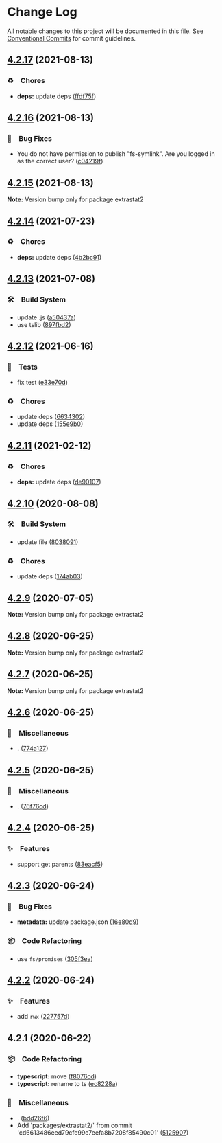 # Change Log

All notable changes to this project will be documented in this file.
See [Conventional Commits](https://conventionalcommits.org) for commit guidelines.

## [4.2.17](https://github.com/bluelovers/ws-iconv/compare/extrastat2@4.2.16...extrastat2@4.2.17) (2021-08-13)


### ♻️　Chores

* **deps:** update deps ([ffdf75f](https://github.com/bluelovers/ws-iconv/commit/ffdf75f27917b2698690436b66df040f2cc5cebc))





## [4.2.16](https://github.com/bluelovers/ws-iconv/compare/extrastat2@4.2.15...extrastat2@4.2.16) (2021-08-13)


### 🐛　Bug Fixes

* You do not have permission to publish "fs-symlink". Are you logged in as the correct user? ([c04219f](https://github.com/bluelovers/ws-iconv/commit/c04219fd4047650db80e3915997dcfacdc7f7700))





## [4.2.15](https://github.com/bluelovers/ws-iconv/compare/extrastat2@4.2.14...extrastat2@4.2.15) (2021-08-13)

**Note:** Version bump only for package extrastat2





## [4.2.14](https://github.com/bluelovers/ws-iconv/compare/extrastat2@4.2.13...extrastat2@4.2.14) (2021-07-23)


### ♻️　Chores

* **deps:** update deps ([4b2bc91](https://github.com/bluelovers/ws-iconv/commit/4b2bc919ffe997c6f6ec01111f54041ee15fecc8))





## [4.2.13](https://github.com/bluelovers/ws-iconv/compare/extrastat2@4.2.12...extrastat2@4.2.13) (2021-07-08)


### 🛠　Build System

* update .js ([a50437a](https://github.com/bluelovers/ws-iconv/commit/a50437a84acedeabe884b56978507ee04ea90d58))
* use tslib ([897fbd2](https://github.com/bluelovers/ws-iconv/commit/897fbd2808c31f284dd368759f715c450b033e5e))





## [4.2.12](https://github.com/bluelovers/ws-iconv/compare/extrastat2@4.2.11...extrastat2@4.2.12) (2021-06-16)


### 🚨　Tests

* fix test ([e33e70d](https://github.com/bluelovers/ws-iconv/commit/e33e70ddfe12175c4dfc5eb6375a2015b147eded))


### ♻️　Chores

* update deps ([6634302](https://github.com/bluelovers/ws-iconv/commit/663430282348853158d48615db0629476a99b19a))
* update deps ([155e9b0](https://github.com/bluelovers/ws-iconv/commit/155e9b0a1aaf956c9d660dee61c59ef998b77131))





## [4.2.11](https://github.com/bluelovers/ws-iconv/compare/extrastat2@4.2.10...extrastat2@4.2.11) (2021-02-12)


### ♻️　Chores

* **deps:** update deps ([de90107](https://github.com/bluelovers/ws-iconv/commit/de90107171d57c462de9918fe0a53f64a9c92791))





## [4.2.10](https://github.com/bluelovers/ws-iconv/compare/extrastat2@4.2.9...extrastat2@4.2.10) (2020-08-08)


### 🛠　Build System

* update file ([8038091](https://github.com/bluelovers/ws-iconv/commit/8038091e90359945bc8861d4574e5a1370bdec11))


### ♻️　Chores

* update deps ([174ab03](https://github.com/bluelovers/ws-iconv/commit/174ab0300fdaf8a3ba5e130295296733ebdb1886))





## [4.2.9](https://github.com/bluelovers/ws-iconv/compare/extrastat2@4.2.8...extrastat2@4.2.9) (2020-07-05)

**Note:** Version bump only for package extrastat2





## [4.2.8](https://github.com/bluelovers/ws-iconv/compare/extrastat2@4.2.7...extrastat2@4.2.8) (2020-06-25)

**Note:** Version bump only for package extrastat2





## [4.2.7](https://github.com/bluelovers/ws-iconv/compare/extrastat2@4.2.6...extrastat2@4.2.7) (2020-06-25)

**Note:** Version bump only for package extrastat2





## [4.2.6](https://github.com/bluelovers/ws-iconv/compare/extrastat2@4.2.5...extrastat2@4.2.6) (2020-06-25)


### 🔖　Miscellaneous

* . ([774a127](https://github.com/bluelovers/ws-iconv/commit/774a127c7a8c36f9666d5cd1c0ccf5afb9ef2597))





## [4.2.5](https://github.com/bluelovers/ws-iconv/compare/extrastat2@4.2.4...extrastat2@4.2.5) (2020-06-25)


### 🔖　Miscellaneous

* . ([76f76cd](https://github.com/bluelovers/ws-iconv/commit/76f76cd12c3f89390515b1e33e9291b84faf433a))





## [4.2.4](https://github.com/bluelovers/ws-iconv/compare/extrastat2@4.2.3...extrastat2@4.2.4) (2020-06-25)


### ✨　Features

* support get parents ([83eacf5](https://github.com/bluelovers/ws-iconv/commit/83eacf5871a4cb2e2d62f0ba82eb2f41720e0776))





## [4.2.3](https://github.com/bluelovers/ws-iconv/compare/extrastat2@4.2.2...extrastat2@4.2.3) (2020-06-24)


### 🐛　Bug Fixes

* **metadata:** update package.json ([16e80d9](https://github.com/bluelovers/ws-iconv/commit/16e80d9148147777824bc1a383578b769aa30955))


### 📦　Code Refactoring

* use `fs/promises` ([305f3ea](https://github.com/bluelovers/ws-iconv/commit/305f3ea84e2bec14743a69b766d86ba3ebb91603))





## [4.2.2](https://github.com/bluelovers/ws-iconv/compare/extrastat2@4.2.1...extrastat2@4.2.2) (2020-06-24)


### ✨　Features

* add `rwx` ([227757d](https://github.com/bluelovers/ws-iconv/commit/227757d8bcb51f17cf66a391c4385c80f1e1d415))





## 4.2.1 (2020-06-22)


### 📦　Code Refactoring

* **typescript:** move ([f8076cd](https://github.com/bluelovers/ws-iconv/commit/f8076cd424ac0f49279cdc27bcbfa8271dd34339))
* **typescript:** rename to ts ([ec8228a](https://github.com/bluelovers/ws-iconv/commit/ec8228a75e8c1c4a454dfa8e498f321f1dca0dcf))


### 🔖　Miscellaneous

* . ([bdd26f6](https://github.com/bluelovers/ws-iconv/commit/bdd26f6a53de725eef72b0a832c42d1b8fb68298))
* Add 'packages/extrastat2/' from commit 'cd6613486eed79cfe99c7eefa8b7208f85490c01' ([5125907](https://github.com/bluelovers/ws-iconv/commit/5125907fd356d3d4789de6fafe7a2771c36531ce))
